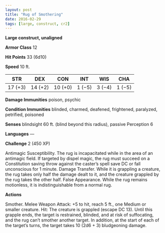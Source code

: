 ```yaml
---
layout: post
title: "Rug of Smothering"
date: 2016-02-29
tags: [large, construct, cr2]
---
```


**Large construct, unaligned**

**Armor Class** 12

**Hit Points** 33 (6d10)

**Speed** 10 ft.

|   STR   |   DEX   |   CON   |   INT   |   WIS   |   CHA   |
|:-----:|:-----:|:-----:|:-----:|:-----:|:-----:|
| 17 (+3) | 14 (+2) | 10 (+0) | 1 (−5) | 3 (−4) | 1 (−5) |

**Damage Immunities** poison, psychic 

**Condition Immunities** blinded, charmed, deafened, frightened, paralyzed, petrified, poisoned 

**Senses** blindsight 60 ft. (blind beyond this radius), passive Perception 6 

**Languages** — 

**Challenge** 2 (450 XP)

Antimagic Susceptibility. The rug is incapacitated while in the area of an antimagic field. If targeted by dispel magic, the rug must succeed on a Constitution saving throw against the caster’s spell save DC or fall unconscious for 1 minute. Damage Transfer. While it is grappling a creature, the rug takes only half the damage dealt to it, and the creature grappled by the rug takes the other half. False Appearance. While the rug remains motionless, it is indistinguishable from a normal rug. 

**Actions**

Smother. Melee Weapon Attack: +5 to hit, reach 5 ft., one Medium or smaller creature. Hit: The creature is grappled (escape DC 13). Until this grapple ends, the target is restrained, blinded, and at risk of suffocating, and the rug can’t smother another target. In addition, at the start of each of the target’s turns, the target takes 10 (2d6 + 3) bludgeoning damage.